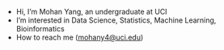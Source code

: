 - Hi, I’m Mohan Yang, an undergraduate at UCI
- I’m interested in Data Science, Statistics, Machine Learning, Bioinformatics
- How to reach me (mohany4@uci.edu)

<!---
HenryYang03/HenryYang03 is a ✨ special ✨ repository because its `README.md` (this file) appears on your GitHub profile.
You can click the Preview link to take a look at your changes.
--->
